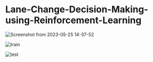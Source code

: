 # Lane-Change-Decision-Making-using-Reinforcement-Learning

![Screenshot from 2023-05-25 14-37-52](https://github.com/gprajwalpoojari/Lane-Change-Decision-Making/assets/53962958/7fd34230-7893-413e-8fcd-1da966875323)

![train](https://github.com/gprajwalpoojari/Lane-Change-Decision-Making/assets/53962958/99d91822-7803-490e-aaa6-d691944b8b34)


![test](https://github.com/gprajwalpoojari/Lane-Change-Decision-Making/assets/53962958/4e37c7cc-5b5e-4e33-bfaf-b46db4238534)
